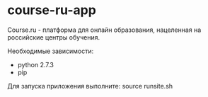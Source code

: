 course-ru-app
=============

Course.ru - платформа для онлайн образования, нацеленная на российские центры обучения.

Необходимые зависимости:
* python 2.7.3
* pip

Для запуска приложения выполните:
source runsite.sh
